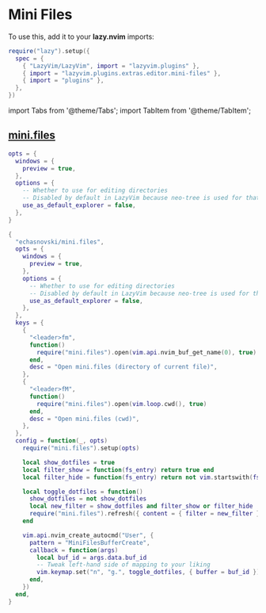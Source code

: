 # Mini Files

<!-- plugins:start -->

To use this, add it to your **lazy.nvim** imports:

```lua title="lua/config/lazy.lua" {4}
require("lazy").setup({
  spec = {
    { "LazyVim/LazyVim", import = "lazyvim.plugins" },
    { import = "lazyvim.plugins.extras.editor.mini-files" },
    { import = "plugins" },
  },
})
```

import Tabs from '@theme/Tabs';
import TabItem from '@theme/TabItem';

## [mini.files](https://github.com/echasnovski/mini.files)

<Tabs>

<TabItem value="opts" label="Options">

```lua
opts = {
  windows = {
    preview = true,
  },
  options = {
    -- Whether to use for editing directories
    -- Disabled by default in LazyVim because neo-tree is used for that
    use_as_default_explorer = false,
  },
}
```

</TabItem>


<TabItem value="code" label="Full Spec">

```lua
{
  "echasnovski/mini.files",
  opts = {
    windows = {
      preview = true,
    },
    options = {
      -- Whether to use for editing directories
      -- Disabled by default in LazyVim because neo-tree is used for that
      use_as_default_explorer = false,
    },
  },
  keys = {
    {
      "<leader>fm",
      function()
        require("mini.files").open(vim.api.nvim_buf_get_name(0), true)
      end,
      desc = "Open mini.files (directory of current file)",
    },
    {
      "<leader>fM",
      function()
        require("mini.files").open(vim.loop.cwd(), true)
      end,
      desc = "Open mini.files (cwd)",
    },
  },
  config = function(_, opts)
    require("mini.files").setup(opts)

    local show_dotfiles = true
    local filter_show = function(fs_entry) return true end
    local filter_hide = function(fs_entry) return not vim.startswith(fs_entry.name, ".") end

    local toggle_dotfiles = function()
      show_dotfiles = not show_dotfiles
      local new_filter = show_dotfiles and filter_show or filter_hide
      require("mini.files").refresh({ content = { filter = new_filter } })
    end

    vim.api.nvim_create_autocmd("User", {
      pattern = "MiniFilesBufferCreate",
      callback = function(args)
        local buf_id = args.data.buf_id
        -- Tweak left-hand side of mapping to your liking
        vim.keymap.set("n", "g.", toggle_dotfiles, { buffer = buf_id })
      end,
    })
  end,
}
```

</TabItem>

</Tabs>

<!-- plugins:end -->
